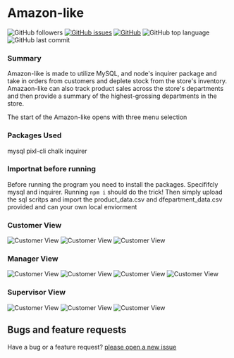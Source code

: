 # Amazon-like
![GitHub followers](https://img.shields.io/github/followers/cl33per?style=social)
[![GitHub issues](https://img.shields.io/github/issues/cl33per/Amazon-like)](https://github.com/cl33per/Amazon-like/issues)
[![GitHub](https://img.shields.io/github/license/cl33per/Amazon-like)](https://img.shields.io/github/license/cl33per/Amazon-like)
![GitHub top language](https://img.shields.io/github/languages/top/cl33per/Amazon-like)
![GitHub last commit](https://img.shields.io/github/last-commit/cl33per/Amazon-like)

### Summary

Amazon-like is made to utilize MySQL, and node's inquirer package and take in orders from customers and deplete stock from the store's inventory. Amazaon-like can also track product sales across the store's departments and then provide a summary of the highest-grossing departments in the store.

The start of the Amazon-like opens with three menu selection 

### Packages Used 
mysql
pixl-cli
chalk
inquirer

### Importnat before running

Before running the program you need to install the packages. Specififcly mysql and inquirer. 
Running `npm i` should do the trick!
Then simply upload the sql scritps and import the product_data.csv and dfepartment_data.csv provided and can your own local enviorment

### Customer View
![Customer View](demo/CustomerView.png)
![Customer View](demo/ViewProductsCustomer.png)
![Customer View](demo/PlaceAnOrder.png)



### Manager View
![Customer View](demo/ManageMain.png)
![Customer View](demo/ManagerNewProduct.png)
![Customer View](demo/ManagerLowInventory.png)
![Customer View](demo/ManagerAddInventory.png)

### Supervisor View
![Customer View](demo/SupervisorMenu.png)
![Customer View](demo/SalesDepartment.png)
![Customer View](demo/NewDepartment.png)

## Bugs and feature requests
Have a bug or a feature request? [please open a new issue](https://github.com/cl33per/Amazon-like/issues/new)
  